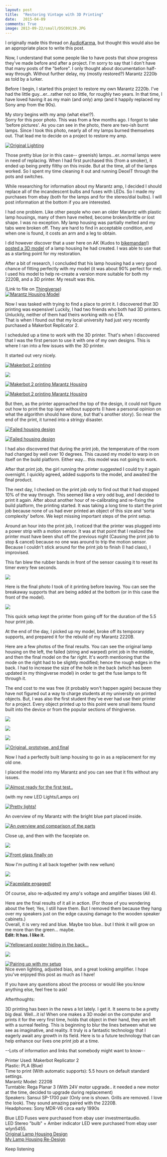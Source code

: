 ```yaml
---
layout: post
title:  "Restoring Vintage with 3D Printing"
date:   2015-04-09
comments: True
image: 2013-09-22/small/DSC09139.JPG
---
```


I originally made this thread on [AudioKarma](http://www.audiokarma.org/forums/showthread.php?p=7108861), but thought this would also be an appropriate place to write this post.

Now, I understand that some people like to have posts that show progress they've made before and after a project. I'm sorry to say that I don't have that many posts of the "before". I only thought about documentation half-way through. Without further delay, my (mostly restored?) Marantz 2220b as told by a lurker.

Before I begin, I started this project to restore my own Marantz 2220b. I've had the little guy...er...rather not so little, for roughly two years. In that time, I have loved having it as my main (and only) amp (and it happily replaced my Sony amp from the 90s).

My story begins with my amp (what else!?).  
Sorry for this poor photo. This was from a few months ago. I forgot to take 'before pictures'. As you can see in the photo, there are two-ish burnt lamps. Since I took this photo, nearly all of my lamps burned themselves out. That lead me to decide on a project to restore my amp.

[![](/assets/img/2013-09-22/small/bHhSN6f.jpg "Original Lighting")](/assets/img/2013-09-22/full/bHhSN6f.jpg "Original Lighting")

Those pretty blue (or in this case-- greenish) lamps...er..normal lamps were in need of replacing. When I had first purchased this (from a smoker), it ended up being pretty filthy on this inside. But at the time, all of the lamps worked. So I spent my time cleaning it out and running DeoxIT through the pots and switches. 

While researching for information about my Marantz amp, I decided I should replace all of the incandescent bulbs and fuses with LEDs. So I made my purchases from ebay (both for the lamps and for the stereo/dial bulbs). I will post information at the bottom if you are interested. 

I had one problem. Like other people who own an older Marantz with plastic lamp housings, many of them have melted, become broken/brittle or lost shape. I was no exception. My lamp housing was partially melted and my tabs were broken off. They are hard to find in acceptable condition, and when one is found, it costs an arm and a leg to obtain.

I did however discover that a user here on AK (Kudos to [bikemandan](http://www.audiokarma.org/forums/member.php?u=78937)!) [posted a 3D model](http://www.audiokarma.org/forums/showthread.php?t=467773) of a lamp housing he had created. I was able to use that as a starting point for my restoration. 

After a bit of research, I concluded that his lamp housing had a very good chance of fitting perfectly with my model (it was about 90% perfect for me). I used his model to help re-create a version more suitable for both my 2220B, and a 3D printer. My result was this. 

(Link to file on [Thingiverse](http://www.thingiverse.com/thing:150349))  
[![](/assets/img/2013-09-22/small/2220B_Lamp_housing_edit_preview_featured.jpg "Marantz Housing Model")](/assets/img/2013-09-22/full/2220B_Lamp_housing_edit_preview_featured.jpg "Marantz Housing Model")

Now I was tasked with trying to find a place to print it. I discovered that 3D printing was expensive! Luckily, I had two friends who both had 3D printers. Unluckily, neither of them had theirs working with no ETA.  
That is when I found out that my local university had just very recently purchased a Makerbot Replicator 2\. 

I scheduled up a time to work with the 3D printer. That's when I discovered that I was the first person to use it with one of my own designs. This is where I ran into a few issues with the 3D printer.

It started out very nicely.

[![Makerbot 2 printing](/assets/img/2013-09-22/small/IMG_0100.JPG "Makerbot 2 printing Marantz Housing")](/assets/img/2013-09-22/full/IMG_0100.JPG "Makerbot 2 printing Marantz Housing")

[![](/assets/img/2013-09-22/small/IMG_0103.JPG)](/assets/img/2013-09-22/full/IMG_0103.JPG)

[![](/assets/img/2013-09-22/small/IMG_0107.JPG "Makerbot 2 printing Marantz Housing")](/assets/img/2013-09-22/full/IMG_0107.JPG "Makerbot 2 printing Marantz Housing")

[![](/assets/img/2013-09-22/small/IMG_0106.JPG "Makerbot 2 printing Marantz Housing")](/assets/img/2013-09-22/full/IMG_0106.JPG "Makerbot 2 printing Marantz Housing")

But then, as the printer approached the top of the design, it could not figure out how to print the top layer without supports (I have a personal opinion on what the algorithm should have done, but that's another story). So near the end of the print, it turned into a stringy disaster. 

[![](/assets/img/2013-09-22/small/IMG_0110.JPG "Failed housing design")](/assets/img/2013-09-22/full/IMG_0110.JPG "Failed housing design")

[![](/assets/img/2013-09-22/small/IMG_0108.JPG "Failed housing design")](/assets/img/2013-09-22/full/IMG_0108.JPG "Failed housing design")

I had also discovered that during the print job, the temperature of the room had changed by well over 10 degrees. This caused my model to warp in on itself on the build platform. Either way... this model was not going to work. 

After that print job, the girl running the printer suggested I could try it again overnight. I quickly agreed, added supports to the model, and awaited the final product.

The next day, I checked on the print job only to find out that it had stopped 10% of the way through. This seemed like a very odd bug, and I decided to print it again. After about another hour of re-calibrating and re-fixing the build platform, the printing started. It was taking a long time to start the print job because none of us had ever printed an object of this size and 'sorta complexity' before. We kept missing important steps of the print setup.

Around an hour into the print job, I noticed that the printer was plugged into a power strip with a motion sensor. It was at that point that I realized the printer must have been shut off the previous night (Causing the print job to stop & cancel) because no one was around to trip the motion sensor. Because I couldn't stick around for the print job to finish (I had class), I improvised. 

This fan blew the rubber bands in front of the sensor causing it to reset its timer every few seconds.

[![](/assets/img/2013-09-22/small/2013-09-10%2012.04.14.jpg)](/assets/img/2013-09-22/full/2013-09-10%2012.04.14.jpg)

Here is the final photo I took of it printing before leaving. You can see the breakaway supports that are being added at the bottom (or in this case the front of the model).

[![](/assets/img/2013-09-22/small/2013-09-10%2011.48.39.jpg)](/assets/img/2013-09-22/full/2013-09-10%2011.48.39.jpg)

This quick setup kept the printer from going off for the duration of the 5.5 hour print job.

At the end of the day, I picked up my model, broke off its temporary supports, and prepared it for the rebuild of my Marantz 2220B.

Here are a few photos of the final results. You can see the original lamp housing on the left, the failed (string and warped) print job in the middle, and then the final model on the far right. It's worth mentioning that the mode on the right had to be slightly modified; hence the rough edges in the back. I had to increase the size of the hole in the back (which has been updated in my thingiverse model) in order to get the fuse lamps to fit through it.

The end cost to me was free (it probably won't happen again) because they have not figured out a way to charge students at my university on printed objects. But, I was also the first student they've ever had use their printer for a project. Every object printed up to this point were small items found built into the device or from the popular sections of thingiverse.

[![](/assets/img/2013-09-22/small/DSC09132.JPG)](/assets/img/2013-09-22/full/DSC09132.JPG)

[![](/assets/img/2013-09-22/small/DSC09131.JPG)](/assets/img/2013-09-22/full/DSC09131.JPG)

[![](/assets/img/2013-09-22/small/DSC09130.JPG)](/assets/img/2013-09-22/full/DSC09130.JPG)

[![](/assets/img/2013-09-22/small/DSC09129.JPG "Original, prototype, and final")](/assets/img/2013-09-22/full/DSC09129.JPG "Original, prototype, and final")

Now I had a perfectly built lamp housing to go in as a replacement for my old one. 

I placed the model into my Marantz and you can see that it fits without any issues.

[![](/assets/img/2013-09-22/small/DSC09138.JPG "Almost ready for the first test..")](/assets/img/2013-09-22/full/DSC09138.JPG "Almost ready for the first test..")

(with my new LED Lights/Lamps on)

[![](/assets/img/2013-09-22/small/DSC09137.JPG "Pretty lights!")](/assets/img/2013-09-22/full/DSC09137.JPG "Pretty lights!")

An overview of my Marantz with the bright blue part placed inside.

[![](/assets/img/2013-09-22/small/DSC09139.JPG "An overview and comparison of the parts")](/assets/img/2013-09-22/full/DSC09139.JPG "An overview and comparison of the parts")

Close up, and then with the faceplate on. 

[![](/assets/img/2013-09-22/small/DSC09140.JPG)](/assets/img/2013-09-22/full/DSC09140.JPG)

[![](/assets/img/2013-09-22/small/DSC09141.JPG "Front glass finally on")](/assets/img/2013-09-22/full/DSC09141.JPG "Front glass finally on")

Now I'm putting it all back together (with new vellum)

[![](/assets/img/2013-09-22/small/DSC09144.JPG)](/assets/img/2013-09-22/full/DSC09144.JPG)

[![](/assets/img/2013-09-22/small/DSC09145.JPG "Faceplate engaged!")](/assets/img/2013-09-22/full/DSC09145.JPG "Faceplate engaged!")

Of course, also re-adjusted my amp's voltage and amplifier biases (All 4).

Here are the final results of it all in action. (For those of you wondering about the feet; Yes, I still have them. But I removed them because they hang over my speakers just on the edge causing damage to the wooden speaker cabinets.)  
Overall, it is very red and blue. Maybe too blue.. but I think it will grow on me more than the green... maybe.  
**Edit: It has. I like it.**

[![](/assets/img/2013-09-22/small/DSC09158.JPG "Yellowcard poster hiding in the back...")](/assets/img/2013-09-22/full/DSC09158.JPG "Yellowcard poster hiding in the back...")

[![](/assets/img/2013-09-22/small/DSC09157.JPG)](/assets/img/2013-09-22/full/DSC09157.JPG)

[![](/assets/img/2013-09-22/small/DSC09152.JPG "Pairing up with my setup")](/assets/img/2013-09-22/full/DSC09152.JPG "Pairing up with my setup")  
Nice even lighting, adjusted bias, and a great looking amplifier. I hope you've enjoyed this post as much as I have!

If you have any questions about the process or would like you know anything else, feel free to ask!

Afterthoughts:

3D printing has been in the news a lot lately. I get it. It seems to be a pretty big deal. Well...it is! When one makes a 3D model on the computer and prints it for the very first time, holds that object in their hand, they are left with a surreal feeling. This is beginning to blur the lines between what we see as imaginative, and reality. It truly is a fantastic technology that I eagerly await any growth in its field. Here is to a future technology that can help enhance our lives one print job at a time.

--Lots of information and links that somebody might want to know--

Printer Used: Makerbot Replicator 2  
Plastic: PLA (Blue)  
Time to print (With automatic supports): 5.5 hours on default standard settings.  
Marantz Model: 2220B  
Turntable: Rega Planar 3 (With 24V motor upgrade.. it needed a new motor at the time, decided to upgrade during replacement)  
Speakers: Sansui SP-1700 pair (Only one is shown. Grills are removed. I love the look). They sound amazing paired with the 2220B.  
Headphones: Sony MDR-V6 circa early 1990s

Blue LED Fuses were purchased from ebay user investmentaudio.  
LED Stereo "bulb" + Amber indicator LED were purchased from ebay user wlyn5455.  
[Original Lamp Housing Design](http://www.thingiverse.com/thing:30132)  
[My Lamp Housing Re-Design](http://www.thingiverse.com/thing:150349)

Keep listening
